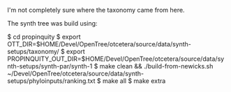 I'm not completely sure where the taxonomy came from here.

The synth tree was build using:

$ cd propinquity
$ export OTT_DIR=$HOME/Devel/OpenTree/otcetera/source/data/synth-setups/taxonomy/
$ export PROPINQUITY_OUT_DIR=$HOME/Devel/OpenTree/otcetera/source/data/synth-setups/synth-par/synth-1
$ make clean && ./build-from-newicks.sh ~/Devel/OpenTree/otcetera/source/data/synth-setups/phyloinputs/ranking.txt
$ make all
$ make extra

